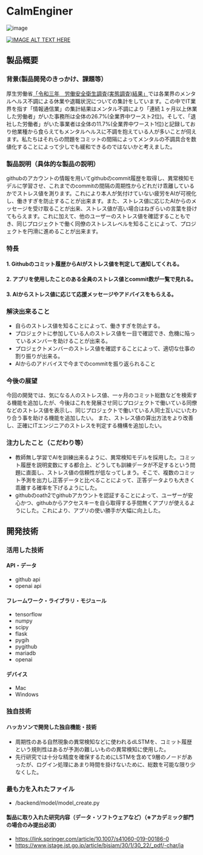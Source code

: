 # CalmEnginer
![image](https://github.com/jphacks/NG_2309/assets/104612339/7fd2ef3c-8048-4fc5-b889-5ff5addcac68)

[![IMAGE ALT TEXT HERE](https://jphacks.com/wp-content/uploads/2023/07/JPHACKS2023_ogp.png)](https://www.youtube.com/watch?v=yYRQEdfGjEg)

## 製品概要
### 背景(製品開発のきっかけ、課題等）
厚生労働省[「令和三年　労働安全衛生調査(実態調査)結果」](https://www.mhlw.go.jp/toukei/list/dl/r03-46-50_kekka-gaiyo01.pdf)では各業界のメンタルヘルス不調による休業や退職状況についての集計をしています。この中でIT業界を指す「情報通信業」の集計結果はメンタル不調により「連続１ヶ月以上休業した労働者」がいた事務所は全体の26.7%(全業界中ワースト2位)。そして、「退社した労働者」がいた事業者は全体の11.7%(全業界中ワースト1位)と記録しており他業種から食らえてもメンタルヘルスに不調を抱えている人が多いことが伺えます。私たちはそれらの問題をコミットの間隔によってメンタルの不調具合を数値化することによって少しでも緩和できるのではないかと考えました。

### 製品説明（具体的な製品の説明）
githubのアカウントの情報を用いてgithubのcommit履歴を取得し、異常検知モデルに学習させ、これまでのcommitの間隔の周期性からどれだけ乖離しているかでストレス値を測ります。これにより本人が気付けていない疲労をAIが可視化し、働きすぎを防止することが出来ます。また、ストレス値に応じたAIからのメッセージを受け取ることが出来、ストレス値が高い場合はねぎらいの言葉を掛けてもらえます。これに加えて、他のユーザーのストレス値を確認することもでき、同じプロジェクトで働く同僚のストレスレベルを知ることによって、プロジェクトを円滑に進めることが出来ます。
### 特長
#### 1. Githubのコミット履歴からAIがストレス値を判定して通知してくれる。
#### 2. アプリを使用したことのある全員のストレス値とcommit数が一覧で見れる。
#### 3. AIからストレス値に応じて応援メッセージやアドバイスをもらえる。

### 解決出来ること
- 自らのストレス値を知ることによって、働きすぎを防止する。
- プロジェクトに参加している人のストレス値を一目で確認でき、危機に陥っているメンバーを助けることが出来る。
- プロジェクトメンバーのストレス値を確認することによって、適切な仕事の割り振りが出来る。
- AIからのアドバイスで今までのcommitを振り返られること
  
### 今後の展望
今回の開発では、気になる人のストレス値、一ヶ月のコミット総数などを検索する機能を追加したが、今後はこれを発展させ同じプロジェクトで働いている同僚などのストレス値を表示し、同じプロジェクトで働いている人同士互いにいたわり合う事を助ける機能を追加したい。
また、ストレス値の算出方法をより改善し、正確にITエンジニアのストレスを判定する機構を追加したい。


### 注力したこと（こだわり等）
* 教師無し学習でAIを訓練出来るように、異常検知モデルを採用した。コミット履歴を説明変数にする都合上、どうしても訓練データが不足するという問題に直面し、ストレス値の信頼性が低なってしまう。そこで、複数のコミット予測を出力し正答データと比べることによって、正答データよりも大きく乖離する確率を下げるようにした。
* githubのoath2でgithubアカウントを認証することによって、ユーザーが安心かつ、githubからアクセスキーを自ら取得する手間無くアプリが使えるようにした。これにより、アプリの使い勝手が大幅に向上した。

## 開発技術
### 活用した技術
#### API・データ
* github api
* openai api

#### フレームワーク・ライブラリ・モジュール
* tensorflow
* numpy
* scipy
* flask
* pygih
* pygithub
* mariadb
* openai

#### デバイス
* Mac
* Windows

### 独自技術
#### ハッカソンで開発した独自機能・技術
* 周期性のある自然現象の異常検知などに使われるdLSTMを、コミット履歴という規則性はあるが予測の難しいものの異常検知に使用した。
* 先行研究では十分な精度を確保するためにLSTMを含めて9層のノードがあったが、ログイン処理にあまり時間を掛けないために、総数を可能な限り少なくした。
### 最も力を入れたファイル
* /backend/model/model_create.py

#### 製品に取り入れた研究内容（データ・ソフトウェアなど）（※アカデミック部門の場合のみ提出必須）
* https://link.springer.com/article/10.1007/s41060-019-00186-0
* https://www.jstage.jst.go.jp/article/bjsiam/30/1/30_22/_pdf/-char/ja
